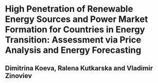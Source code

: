 # High Penetration of Renewable Energy Sources and Power Market Formation for Countries in Energy Transition: Assessment via Price Analysis and Energy Forecasting
## Dimitrina Koeva, Ralena Kutkarska and Vladimir Zinoviev
